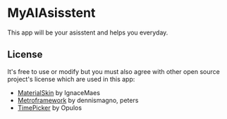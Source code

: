 # MyAIAsisstent
This app will be your asisstent and helps you everyday.




## License
It's free to use or modify but you must also agree with other open source project's license which are used in this app:
* [MaterialSkin](https://github.com/IgnaceMaes/MaterialSkin) by IgnaceMaes
* [Metroframework](https://github.com/dennismagno/metroframework-modern-ui) by dennismagno, peters
* [TimePicker](https://sourceforge.net/projects/time-picker/) by Opulos
